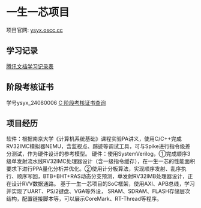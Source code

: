 # 一生一芯项目

项目官网: [ysyx.oscc.cc](https://ysyx.oscc.cc)

## 学习记录

[腾讯文档学习记录表](https://docs.qq.com/sheet/DZm9qZFdweXdJTmlO?tab=ss_znqexa&viewId=vnucy5)

## 阶段考核证书

学号ysyx_24080006
[C 阶段考核证书查询](https://fa45epzd9c7.feishu.cn/share/base/query/shrcnJAgaE4ZG4y5OsB1iAcwyjc)

## 项目经历

软件：根据南京大学《计算机系统基础》课程实验PA讲义，使用C/C++完成RV32IMC模拟器NEMU，含监视点、踪迹等调试工具，可与Spike进行指令级差分测试，作为硬件设计的参考模型。
硬件：使用SystemVerilog，①完成顺序3级单发射流水线RV32IMC处理器设计（含一级指令缓存），在一生一芯的性能面积要求下进行PPA量化分析并优化。②使用计分板算法，实现顺序发射、乱序执行、顺序写回，BTB+BHT+RAS动态分支预测，单发射RV32IMB处理器设计，正在设计RVV数据通路。
基于一生一芯项目的SoC框架，使用AXI、APB总线，学习并实现了UART、PS/2键盘、VGA等外设， SRAM、SDRAM、FLASH存储层次结构，配置链接脚本等，可以展示CoreMark、RT-Thread等程序。


